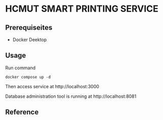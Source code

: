 # HCMUT SMART PRINTING SERVICE

## Prerequiseites

-   Docker Deektop

## Usage

Run command

```shell
docker compose up -d
```

Then access service at http://localhost:3000

Database administration tool is running at http://localhost:8081

## Reference
